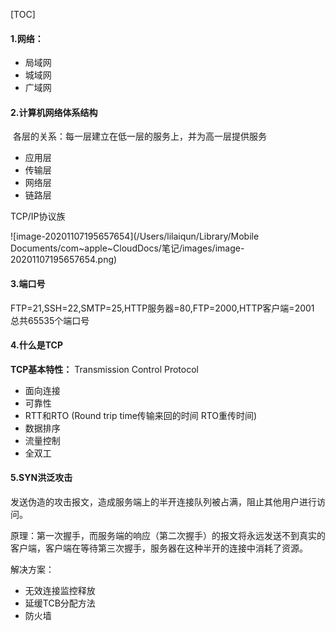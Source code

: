 [TOC]



#### 1.网络：

- 局域网
- 城域网
- 广域网

#### 2.计算机网络体系结构

​	各层的关系：每一层建立在低一层的服务上，并为高一层提供服务

- 应用层
- 传输层
- 网络层
- 链路层

TCP/IP协议族

![image-20201107195657654](/Users/lilaiqun/Library/Mobile Documents/com~apple~CloudDocs/笔记/images/image-20201107195657654.png)

#### 3.端口号 
FTP=21,SSH=22,SMTP=25,HTTP服务器=80,FTP=2000,HTTP客户端=2001
总共65535个端口号

#### 4.什么是TCP

**TCP基本特性：** Transmission Control Protocol

- 面向连接
- 可靠性
- RTT和RTO (Round trip time传输来回的时间 RTO重传时间)
- 数据排序
- 流量控制
- 全双工

#### 5.SYN洪泛攻击

发送伪造的攻击报文，造成服务端上的半开连接队列被占满，阻止其他用户进行访问。

原理：第一次握手，而服务端的响应（第二次握手）的报文将永远发送不到真实的客户端，客户端在等待第三次握手，服务器在这种半开的连接中消耗了资源。

解决方案：

- 无效连接监控释放
- 延缓TCB分配方法
- 防火墙







